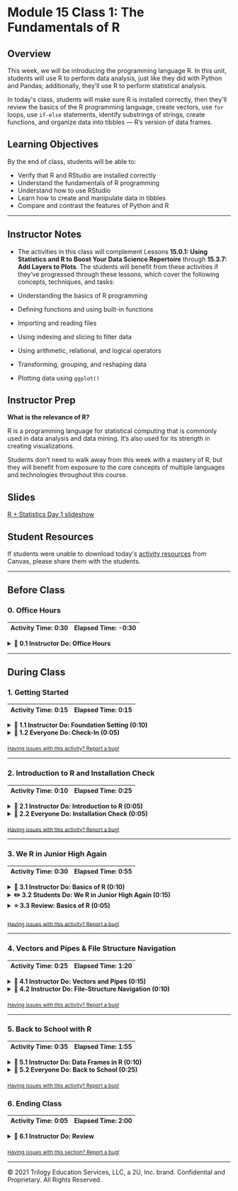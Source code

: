 # Module 15 Class 1: The Fundamentals of R

## Overview

This week, we will be introducing the programming language R. In this unit, students will use R to perform data analysis, just like they did with Python and Pandas; additionally, they’ll use R to perform statistical analysis. 

In today's class, students will make sure R is installed correctly, then they'll review the basics of the R programming language, create vectors, use `for` loops, use `if-else` statements, identify substrings of strings, create functions, and organize data into tibbles &mdash; R’s version of data frames.

## Learning Objectives

By the end of class, students will be able to:

* Verify that R and RStudio are installed correctly
* Understand the fundamentals of R programming
* Understand how to use RStudio
* Learn how to create and manipulate data in tibbles
* Compare and contrast the features of Python and R

- - -

## Instructor Notes

* The activities in this class will complement Lessons **15.0.1: Using Statistics and R to Boost Your Data Science Repertoire** through **15.3.7: Add Layers to Plots**.  The students will benefit from these activities if they‘ve progressed through these lessons, which cover the following concepts, techniques, and tasks:  

* Understanding the basics of R programming
* Defining functions and using built-in functions
* Importing and reading files 
* Using indexing and slicing to filter data
* Using arithmetic, relational, and logical operators 
* Transforming, grouping, and reshaping data 
* Plotting data using `ggplot()`


## Instructor Prep

**What is the relevance of R?**

R is a programming language for statistical computing that is commonly used in data analysis and data mining. It’s also used for its strength in creating visualizations.

Students don’t need to walk away from this week with a mastery of R, but they will benefit from exposure to the core concepts of multiple languages and technologies throughout this course.


## Slides

[R + Statistics Day 1 slideshow](https://docs.google.com/presentation/d/1v8EE7RcrPHP3VI5N3X7GJ0oAMlyJHD1-7-jDCdaHyMg/edit?usp=sharing)

## Student Resources

If students were unable to download today's [activity resources](https://2u-data-curriculum-team.s3.amazonaws.com/data-viz-online-lesson-plans/15-Lessons/15-1-Student_Resources.zip) from Canvas, please share them with the students.

- - - 

## Before Class

### 0. Office Hours

| Activity Time: 0:30       |  Elapsed Time:     -0:30  |
|---------------------------|---------------------------|

<details>
  <summary><strong> 📣 0.1 Instructor Do: Office Hours</strong></summary>

* Before you begin class, hold office hours. Office hours should be driven by students. Encourage students to take full advantage of office hours by reminding them that this is their time to ask questions and get assistance from instructional staff as they learn new concepts.

* Expect that students may ask for the following: 

  * Further review on a particular subject
  * Debugging assistance
  * Help with computer issues
  * Guidance with a particular tool

</details>

- - - 

## During Class 

### 1. Getting Started

| Activity Time:       0:15 |  Elapsed Time:      0:15  |
|---------------------------|---------------------------|

<details>
  <summary><strong>📣 1.1 Instructor Do: Foundation Setting (0:10)</strong></summary>

* Welcome students to class.

* Direct students to post individual questions in the Zoom chat to be addressed by you or your TAs at the end of class.

* Open the slideshow and use slides 1 - 12 to walk through the foundation setting with your class. 

* **Big Picture:** This is an opportunity to zoom out and see the big picture of where they are in the program. Take a moment to mention some real-world examples that show the value of what they’re learning this week.

* **Program Pointers:** Talk through some of the key logistical things that will help students stay on track. This is an opportunity to speak to what students may need when they're at this particular point of the program. 

* **This Week - R:** Talk through the key skills students will be learning this week. The primary focus of the Day 1 activities is to reinforce the online content: the basics of R programming. On Day 2, the students will dive into statistics and apply what they’ve learned from Day 1 to perform statistical analysis. 

* **This Week's Challenge:** For this week's Challenge, let the students know that they'll use linear regression to predict vehicle MPG; they’ll create summary statistics on the pound-force per square inch of suspension coils across all manufacturing lots and in each lot; and they’ll perform t-tests to determine if all manufacturing lots, and each lot individually, are statistically different from the mean population.

* **Career Connection:** Let students know how they will use the skills covered this week throughout their careers. It's important for them to know the "why." Give examples of when they may be used in work or when you have used those skills in your workplace. 

  * Just a reminder that each week students receive a Career Connection in their course of work that ties to what academic content is being consumed. This Career Connection relates this week's material to a professional setting, encourages students to complete certain career services tasks, and provides technical interviewing questions, where applicable, that the student can work through.
 
  * Explore the [Career Engagement Network](https://careernetwork.2u.com/?utm_medium=Academics&utm_source=boot_camp) for more services and resources you’ll benefit from throughout your boot camp journey. 

* **How to Succeed This Week:** Remind your students that they may have moments of frustration this week as they learn something complex. These moments are great for deepening their knowledge. Use the slide material to outline some of the topics that they may find tricky in this module. Consider sharing something about your personal learning journey. It helps students to recognize that everyone starts somewhere and that they are not alone.

* **Today's Objectives:** Now, outline the concepts that will be covered in today's lesson. Remind students that they can find the relevant activity files in the “Getting Ready for Class” page in their course content.  

</details>

<details>
  <summary><strong>🎉  1.2 Everyone Do: Check-In (0:05)</strong></summary>

* Ask the class the following questions and call on students for answers:

    * **Q:** How are you feeling about your progress so far?

    * **A:** We are continuing to build your skillset by learning and using a new programming language. It’s okay to feel overwhelmed as long as you don’t give up.

    * **Q:** How comfortable do you feel with this topic? 

    * **A:** Let's do "fist to five" together. If you are not feeling confident, hold up a fist (0). If you feel very confident, hold up an open hand (5).

</details>

<sub>[Having issues with this activity? Report a bug!](https://bit.ly/2N4EGfu)</sub>

- - -

### 2. Introduction to R and Installation Check

| Activity Time:       0:10 |  Elapsed Time:      0:25  |
|---------------------------|---------------------------|

<details>
  <summary><strong>📣 2.1 Instructor Do: Introduction to R (0:05)</strong></summary>

* You can use slides 13 - 16 to assist you with this section.

* R is a language used for data analysis, statistics, and machine learning; it is also widely used in academia. 

* Whether Python or R is better is up for debate. R offers compelling features like piping and easy-to-use plotting; it also provides extensive benefits, including faster computation speed, specialized statistical packages, and great visualization libraries.

</details>

<details>
  <summary><strong>🎉 2.2 Everyone Do: Installation Check (0:05)</strong></summary>

* Complete a quick check to ensure all students have R and RStudio installed correctly. 

* Open up the terminal or GitBash and have students follow along.

  * Enter `R --version` to display the version of R that is installed.

    * Make sure that students have version 4.0.1 or later.

* Ensure that students can open RStudio.

* Next, check that the students have installed the `tidyverse` and `jsonlite` libraries or packages by using `install.packages("package-name")` in the RStudio console.


  ![Images/RStudio1.png](Images/RStudio1.png)


* Send out [this link to R keyboard shortcuts](https://support.rstudio.com/hc/en-us/articles/200711853-Keyboard-Shortcuts).

</details>

<sub>[Having issues with this activity? Report a bug!](https://bit.ly/3v3SSGB)</sub>

- - - 

### 3. We R in Junior High Again 

| Activity Time:       0:30 |  Elapsed Time:      0:55  |
|---------------------------|---------------------------|

<details>
  <summary><strong>📣 3.1 Instructor Do: Basics of R (0:10)</strong></summary>

* You can use slides 18 - 33 to assist you with this section.

* In this demonstration, you will cover the basic syntax of R, which bears resemblance to what we have seen in Python and JavaScript. Little of what is covered today should be completely unfamiliar.

* Open or consult [01_Ins_RBasics/Solved/01_Ins_R_Basics.html](Activities/01_Ins_RBasics/Solved/01_Ins_R_Basics.html) for the complete code, and review the following explanation: 

* In R, like Python, we can assign values to variables without specifying the data type. However, unlike Python, the left-pointing arrow `<-` is used in R to assign the value on the right to the variable on the left. Semantically, it is probably more accurate than the equals sign. The equals sign can and will be used in certain cases, as we will see. For simple assignment operations, however, the "assignment operator," `<-`, is preferred.

  ```R
  a <- 3
  b <- 3.1415
  c <- "This is a string"
  d <- "Yet another string"
  e <- TRUE
  f <- FALSE
  g <- T
  h <- F
  ```

  * Tip: the keyboard shortcut for the assignment operator is `Option-Hyphen` on Mac and `Alt-Hyphen` on PCs.

* Like Python lists, an R **vector** can hold multiple items; however, unlike Python lists, a vector must hold items of the same type:

  ```R
  disney_characters <- c("mickey", "minnie", "donald", "goofy")
  presidents <- c("washington", "adams", "jefferson")
  numbers_vector <- c(1, 3, 5, 7, 9, 11)
  ```

  * Even a single item can be a vector.

* **This point is extremely important**: R data structures are indexed at one, whereas Python and JavaScript arrays are indexed at zero. In this example, `presidents[1]` returns the first item from the vector, `"washington"`, whereas in Python or JavaScript, `"adams"` would be returned.

* As seen above, vectors are created using the `c()`, or concatenate, function. We can combine two vectors into a single vector with the same operation:

  ```R
  combined_vector <- c(disney_characters, presidents)
  ```

* A `for` loop in R is similar to what we’ve seen in Python and JavaScript:

  ```R
  for (x in combined_vector){
      print(x)
  }
  ```

* We can also create a vector of integers using the colon operator (`:`) and the `length` function. We can even perform operations on them en masse:

  ```R
  numeric_vector <- 1:length(combined_vector)
  squared_vector <- numeric_vector**2
  ```


* An `if` statement works much the same way in R as it does in Python:

  ```R
  for (prez in presidents){
      if (nchar(prez) > 5){
          next
      }
      else {
        print(prez)
      }
  }
  ```

  * `nchar()` returns the number of characters in a string. `next` stops the current loop iteration and starts a new iteration from the beginning.

* R vectors can contain only a single data type, but a list in R can contain multiple data types.

  ```R
  random_list <- list("movies"=c("Star Wars", "Titanic", "Avatar"),
  						  "states"=c("California", "Oklahoma", "Texas", "Virginia"),
  						  "coins"=c("penny", "dime", "nickel", "quarter"),
  						  "first_presidents"=presidents,
  						  "nums"=c(1,2,3,4,5),
  						  "bools"=c(T,F,T,T,T,F)
  						  )
  ```

  * We can use bracket notation to access an item in a list:

  ```R
  random_list["states"]
  ```

  * We can also use a dollar sign to accomplish the same task:

  ```R
  random_list$coins
  ```

* We can verify that `random_list` is indeed a list with `typeof()`:

  ```R
  typeof(random_list)
  ```

* Send out the [01_Ins_RBasics/Solved](Activities/01_Ins_RBasics/Solved/) folder for students to refer to later.

* Ask the class the following questions and call on students for the answers:

    * **Q:** Where have we used this before?

    * **A:** R basics were covered in Lesson 15.2.1.

    * **Q:** How does this activity equip us for the Challenge?

    * **A:** We will need to understand R basics to help us complete the Challenge.

    * **Q:** What can we do if we don't completely understand this?

    * **A:** We can refer to the lesson plan and reach out to the instructional team for help.

* Take a moment to address any questions before moving on to the student activity.


</details>

<details>
  <summary><strong>✏️ 3.2 Students Do: We R in Junior High Again (0:15)</strong></summary>

* You can use slides 34 - 35 to assist you with this section.

* In this activity, students will practice the basics of R syntax. They'll use R to create vectors,`for` loops, and `if-else` statements; to identify substrings of strings; and to create functions to generate daily attendance sheets and locker combinations. 

* Make sure the students can download and open the [instructions](Activities/02_Stu_RBasics/README.md) and [jr_high_starter.R](Activities/02_Stu_RBasics/Unsolved/jr_high_starter.R) file from the AWS link.

* Go over the instructions with the students and answer any questions before breaking the students out in groups. 

* Divide students into groups of 3-5. They should work on the solution by themselves, but they can talk to others in their group to get tips.

* Let students know that they may be asked to share and walk through their work at the end of the activity.


</details>

<details>
  <summary><strong>⭐ 3.3 Review: Basics of R (0:05)</strong></summary>

* Once time is up, ask for volunteers to walk through their solution. Remind them that it is perfectly alright if they didn't finish the activity. 

* To encourage participation, you can open the [jr_high_starter.R code](Activities/02_Stu_RBasics/Unsolved/jr_high_starter.R) and ask the students to help you complete each part.

* If there are no volunteers, open up the [jr_high.R solution](Activities/02_Stu_RBasics/Solved/jr_high.R) file and go over each part of the solution, answering whatever questions students may have.

* Key points to cover over the course of the discussion:

* In **Part I**, the `for` loop can be written as follows:

  ```R
  for (student in class){
    print(student)
  }  
  ```

  * Then, we call the `roll_call` function with the `students` vector. 


* In **Part II**, the `for` loop is similar to the `for` loop in **Part I**, but it also includes the vector to generate three random numbers from 0 through 33.

  ```R
  for (student in class){
    combination <- sample(33,3)
    print(student)
    print(combination)
  }  
  ```
   * Then, we call the `locker_combinations` function with the `students` vector. 

* In the `for` loop in **Part III**, we create a vector that holds the substring of the second letter in each student's name, `second_letter <- substr(student,2,2)`.

  * The first argument is the string. In this case, `student` stands for the name of each student in the `for` loop.

  * The second and third arguments denote the start and end points of the substring. To return only the second letter, we start and end our substring at the second letter. Using `substr(student, 2, 4)` would return a substring of three letters, from the second letter through the fourth.

  * The `if` statement will check if the `second_letter` is an "e", `(second_letter == 'e')`. If the statement is true, then we print the student's name and assign them a new three-number combination with each number between 33 and 66. 

    ```R
    if (second_letter == 'e'){
      print(student)
      combination <- sample(33:66,3)
      print(combination)
    }  
    ```

* Next, go over how to create an [R Markdown](https://rmarkdown.rstudio.com/index.html) file since it will be used in subsequent activities.

* Send out the [02_Stu_RBasics/Solved](Activities/02_Stu_RBasics/Solved) folder for students to refer to later.

* Answer any questions before proceeding to the next activity.

</details>

<sub>[Having issues with this activity? Report a bug!](https://bit.ly/2OuZmgW)</sub>

- - -

### 4. Vectors and Pipes & File Structure Navigation

| Activity Time:       0:25 |  Elapsed Time:      1:20  |
|---------------------------|---------------------------|

<details>
  <summary><strong>📣 4.1 Instructor Do: Vectors and Pipes (0:15)</strong></summary>

* You can use slides 36 - 42 to assist you with this section.

* In this activity, the students will review how to work with vectors and run statistical summaries. As you go over each block of code, encourage student participation.

* Make sure the students can download and open the [instructions](Activities/03_Ins_Vectors/README.md) and the [vectors_starter.R](Activities/03_Ins_Vectors/Unsolved/vectors_starter.R) files from the AWS link.

* Have everyone open the [vectors_starter.R](Activities/03_Ins_Vectors/Unsolved/vectors_starter.R) file. 

* Have the students create and print the `months` and `precipitation` vectors; then, review the [`dplyr` library](https://cran.r-project.org/web/packages/dplyr/vignettes/dplyr.html) and explain why we are using it. 

* Next, review how a vector in R can be paired up with another vector using the [names()](https://www.rdocumentation.org/packages/base/versions/3.5.1/topics/names) function.  

  ```R
  # Assign names to a vector
  # Assign months to precipitation as names
  names(precipitation) <- months

  # Display precipitation
  print(precipitation)
  ```
 
 * When we display `precipitation`, the output console returns each month and its average rainfall in a column. 

    ![The months of the year and corresponding average precipitation](Images/months_precip.png)

* Then, show the students how to access a single member of `precipitation`. Point out that this is similar to retrieving Series data from a single column in Pandas using `df['column']`. 

  ```R
  # Access a single member of precipitation by its name
  mar_precipitation <- precipitation["Mar"]
  print(mar_precipitation)
  ```

* Next, point out that the R [`summary()` function](https://www.rdocumentation.org/packages/base/versions/3.5.1/topics/summary) will show a statistical summary, just like the `describe()` function does for Pandas. 
  
  * We can store the results of `summary()` in a vector and access features of the summary.

    ```R
    # Display summary data of precipitation
    summary(precipitation)

    # Store the results in a vector. 
    precipitation_summary <- summary(precipitation)
    ```

  * We can also use the familiar square brackets to index elements in a vector.

    ```R
    # Access features of a summary
    precipitation_summary["Min."]
    precipitation_summary["Mean"]
    ```
  * Finally, show the students how you can access the value using double brackets. 

    ```R
    # Use double brackets to access only the value
    precipitation_summary[["Max."]]
    ```

* R also has the pipe operator (`%>%`), which is a nifty feature that can improve workflow. Demonstrate the following example:

  * The `summary(precipitation)` is used to obtain a summary of the `precipitation` vector.

  * The same result can be obtained by using the pipe operator: `precipitation %>% summary()`.

  * The pipe operator (`%>%`) takes what's on the **left** (the `precipitation` vector) and performs the operation on the **right** (the `summary()` function).

  * In mathematics, this is equivalent to `f(g(x))`, or `(f ◦ g)(x)`.

  * In computer science, this is equivalent to a Terminal command such as `ps -ax | grep <application name>`.

  * The keyboard shortcut for the pipe operator, `%>%`, is `Cmd` + `Shift` + `M` on Mac OS and `Ctrl` + `Shift` + `M` on Windows OS.

  * Although the usefulness of the pipe operator may not be immediately obvious, it becomes more apparent in a sequence of multiple operations.

* In addition to the `summary()` function, R ships with a [stats package](https://www.rdocumentation.org/packages/stats/versions/3.5.1). One of the features of the statistical package is the standard deviation function, [`sd()`](https://www.rdocumentation.org/packages/stats/versions/3.5.1/topics/sd). 

  ```R
  # Standard deviation
  # Display the standard deviation 
  sd(precipitation)
  ```

* We can also round a number. 

  ```R
  # Round SD to two digits
  stdev <- sd(precipitation)
  round(stdev, 2)
  ```

* Next, have the students use the pipe operator to determine the standard deviation and round a number.

* There are a few more handy methods to consider in R, including `length()` and `sum()`.

  ```R
  # A few more methods
  # Determine the length of a vector
  length(precipitation)

  # Display the sum of a vector
  yearly_precipitation <- sum(precipitation)
  yearly_precipitation
  ```

* Have the students use the pipe operator to determine the length and sum of the `precipitation` vector. 

* Send out the [03_Ins_Vectors/Solved](Activities/03_Ins_Vectors/Solved) folder for students to refer to later.

* Ask the class the following questions and call on students for the answers:

    * **Q:** Where have we used this before?

    * **A:** R basics were covered in Lessons 15.2.4 and 15.2.5.

    * **Q:** How does this activity equip us for the Challenge?

    * **A:** We will need to be familiar with vectors and the pipe operator to complete the Challenge.

    * **Q:** What can we do if we don't completely understand this?

    * **A:** We can refer to the lesson plan and reach out to the instructional team for help.

* Take a moment to address any questions before moving on to the student activity.

</details>

<details>
  <summary><strong>📣 4.2 Instructor Do: File-Structure Navigation (0:10)</strong></summary>

* You can use slides 43 and 44 to assist you with this section.

* In this demonstration, you will show students how to work with external data files, like CSVs. Students will need to familiarize themselves with navigating the file structure in R, which is similar to the structure used in Unix-based environments.

* In the RStudio console, the command to display the current directory is `getwd()`.

  * To accomplish the same task in Terminal or Git Bash, we would type `pwd`.

* To display the contents of the current directory, type `dir()` or `list.files()` in the RStudio console.

  * This is the equivalent of `ls` in Unix-flavored environments.

* To change the directory, enter `setwd()` and add the folder name inside the parentheses, e.g.,`setwd("Desktop")`. 

  * This is the equivalent of `cd` in Unix.

* A simpler way to set the working directory in RStudio is to select the `Files` panel, then use either the `up` arrow icons to move up a directory or click on a directory name to navigate into it. Then, when you are in the desired directory, you can set that directory to the working directory by selecting `Set As Working Directory` under the `More` menu (designated by the gear icon).

  ![set as working directory in R](Images/setwd.png)

  * **Note:** You can (re)set the working directory as often as you like during a session. This way you don't need to provide the file path when you want to load a file located in another directory. 

* Next, navigate to the directory where this activity is located, set the directory as the working directory, and load the `data.csv` file:

  ![reading in the csv file in R](Images/read_csv.png)

* Inform students that to run a cell of code in an RMD file, they can click on the green play button or press `Ctrl+Shift+Enter` (`Cmd+Shift+Enter` in Mac).

* Here are some additional commands for students to reference, but they are not required to learn them:

  * To create a directory called "data_science", we would enter `dir.create("data_science")`.

  * To create a file: `file.create("my_first.R")`

  * To determine whether a file exists: `file.exists()`

  * Obtain additional info on a file: `file.info()`

  * Rename a file: `file.rename(file1, file2)`

  * To copy a file: `file.copy()`

* Send out the [Activities/04_Ins_Navigation/Solved](Activities/04_Ins_Navigation/Solved) folder for students to refer to later.

* Next, have the students load `data.csv` in RStudio. 

  * The `tidyverse` package is required for the `read_csv()` function. Technically, only the `readr` package, which comes with `tidyverse`, is required, but we use `tidyverse` here for convenience.

  * Have the students use `read_csv()` to read in the `data.csv` file. If students ask about the difference between `read_csv()` and `read.csv()`, inform them that `read_csv()` is more efficient and has become the de facto standard for reading CSV files in R.

* Make sure all the students were able to load and read in the `data.csv` file before moving on. 

* Ask the class the following questions and call on students for the answers:

    * **Q:** Where have we used this before?

    * **A:** Using the `tidyverse` package and loading/reading in CSV files were covered in Lesson 15.2.3. 

    * **Q:** How does this activity equip us for the Challenge?

    * **A:** We will need to load and read CSV files to complete the Challenge.

    * **Q:** What can we do if we don't completely understand this?

    * **A:** We can refer to the lesson plan and reach out to the instructional team for help.

* Take a moment to address any questions before moving on to the next activity.


</details>

<sub>[Having issues with this activity? Report a bug!](https://bit.ly/2PGZIl7)</sub>


- - - 

### 5. Back to School with R

| Activity Time:       0:35 |  Elapsed Time:      1:55  |
|---------------------------|---------------------------|

<details>
  <summary><strong>📣 5.1 Instructor Do: Data Frames in R (0:10)</strong></summary>

* You can use slides 45 - 52 to assist you with this section.

* In this demonstration, show the students how to import and read a dataset into R's version of a data frame, the `tibble` (a word play on "table"). Then, perform some exploratory analysis on the data frame. 

* Tibbles in R are similar to Pandas DataFrames: data are organized by rows and columns, which allow operations for computation and data-wrangling. However, there are some unique aspects of R, such as piping, that we will discuss later.

* The diamond dataset is available when the `ggplot2` package is loaded. Loading the `tidyverse` package will automatically load `ggplot2`.

* The `tibbles.html` file provides a complete walk-through of the code, but here are some additional details:

* The `library(tidyverse)`: `tidyverse` is a collection of data science-oriented packages.

  * Tibbles are not available in standard R, but they are enabled by `tidyverse` and are generally superior to R's standard dataframe.
  * The `library()` function loads this package.

  ```R
  ### Load dependency and sample data set
  library(tidyverse)
  data(diamonds, package='ggplot2')
  ```

  * The `data()` function takes the data source, `diamonds`, and the plotting package, `ggplot2`, as arguments.

* Run through the chunks to show the students how to do some basic exploratory analysis. Some of these functions were covered in **Lesson 15.2.4**. 

* **NOTE:** Be sure to take the time to emphasize that, unlike other languages that we have encountered, R allows the use of periods in regular variable names:

  ```R
  total.volume2 <- mutate(diamonds, total.volume=(x*y*z))
  ```

  * The variable, `total.volume2`, does not refer to a `volume2` property of the `total` object as it would in JavaScript. Instead, it is equivalent to `total_volume2`.

* With the `mutate()` function, we can add a new column to the tibble.

  ![Adding a new column to tibble where the left arrow is circled to indicate that it can be clicked to reveal more columns](Images/tibble_mutate.png)

  * Note that, in the `Rmd` file, it may be necessary to click on the arrow to reveal more columns in a tibble.

* Send out the [Activities/05_Ins_Vectors/Solved](Activities/05_Ins_Tibble/Solved) folder for students to refer to later.

* Ask the class the following questions and call on students for the answers:

    * **Q:** Where have we used this before?

    * **A:** Many of the functions shown here were covered in Lessons 15.2.4 and 15.2.5.

    * **Q:** How does this activity equip us for the Challenge?

    * **A:** We will need to be familiar with using R functions to complete the Challenge.

    * **Q:** What can we do if we don't completely understand this?

    * **A:** We can refer to the lesson plan and reach out to the instructional team for help.

* Take a moment to address any questions before moving on to the student activity.

</details>

<details>
  <summary><strong>🎉 5.2 Everyone Do: Back to School (0:25)</strong></summary>

* In this activity, the students will use R to perform the PyCitySchool analysis from Module 4!

* Make sure the students can download and open the [instructions](Activities/06_Evr_Tibble/README.md), the [students.csv](Activities/06_Evr_Tibble/Resources/students.csv), and the [schools_starter.Rmd](Activities/06_Evr_Tibble/Unsolved/schools_starter.Rmd) files from the AWS link.

* Go over the instructions with the students and check for understanding.

* Have everyone open the [schools_starter.Rmd](Activities/06_Evr_Tibble/Unsolved/schools_starter.Rmd) file in RStudio and let them work on the solution for 10 minutes. 

* When time is up, ask for volunteers to help you perform each task. If there are no volunteers, use the solved [schools.Rmd](Activities/06_Evr_Tibble/Solved/schools.Rmd) file to go over the most salient aspects of this activity, including the following points:

  * First, we load `tidyverse` with `library(tidyverse)`; then, we use `read_csv()` to load an external CSV file.

  * The `head()` and `tail()` functions can be used to preview the tibble.

  * The `unique()` function is used to display the unique entries in a column; then, the `length()` function can be used to get the number of schools. 

  * To print the results to the RStudio console, we can use the `paste()` function, which is similar to the `print()` function in Python.

    ```R
    unique(students$school_name)
    school_count <- unique(students$school_name)
    length(school_count)
    paste("There are", length(school_count), "schools")
    ``` 

  * Using the `nrow()` function on the `students` variable returns the number of students in the school.

  * We can get the average reading and math scores by using the `summarize()` function and passing in the `students` variable, and then specifically calling the `mean()` method on the `reading_score` and `math_score` columns.

    ```R
    mean_reading_score <- summarize(students, mean(reading_score))
    paste("The average reading score is", mean_reading_score)

    mean_math_score <- summarize(students, mean(math_score))
    paste("The average math score is", mean_math_score)
    ``` 

  * The `filter()` function is used to filter the data based on a condition. It will find rows where the conditions `reading_score >= 70` and `math_score >= 70` are true. With some data munging, we can print out the percentage of students passing reading and the percentage of students passing math.

     ```R
    passing_reading <- filter(students, reading_score >= 70)
    passing_reading_count <- nrow(passing_reading)
    percentage_passing_reading <- passing_reading_count*100 / student_count
    percentage_passing_reading <- round(percentage_passing_reading,2)

    paste(percentage_passing_reading, "% of the students have passing reading scores.")

    passing_math <- filter(students, math_score >= 70)
    passing_math_count <- nrow(passing_math)
    percentage_passing_math <- passing_math_count*100 / student_count
    percentage_passing_math <- round(percentage_passing_math, 2)

    paste(percentage_passing_math, "% of the students have passing math scores.")
    ```

  * The same filtering can be used to get the percentage of students who are passing both reading and math. 

* If time permits, show the students how they can use the `group_by()` function to perform aggregate calculations, such as mean and sum.

  ```R
  ### Calculate the average math and reading scores by school
  school_grouping <- group_by(students, school_name)
  summarize(school_grouping, avg.reading=mean(reading_score), avg.math = mean(math_score))

  ### Calculate the average math and reading scores by grade level at each school
  grade_grouping <- group_by(students, school_name, grade)
  summarize(grade_grouping, avg.reading=mean(reading_score), avg.math=mean(math_score))
  ```

* Send out the [06_Evr_Tibble/Solved](Activities/06_Evr_Tibble/Solved) folder for students to refer to later.

* Answer any questions before ending class.


</details>

<sub>[Having issues with this activity? Report a bug!](https://bit.ly/3che7w7)</sub>



### 6. Ending Class 

| Activity Time:       0:05 |  Elapsed Time:      2:00  |
|---------------------------|---------------------------|

<details>
  <summary><strong>📣  6.1 Instructor Do: Review </strong></summary>

* Before ending class, review the skills that were covered today and mention where in the module these skills are used: 
  * Installing R and RStudio was covered in **Lesson 15.1.2** and **Lesson 15.1.3**.
  * The fundamentals of R programming were covered in **Lesson 15.2.1**.
  * Using the `tidyverse` package, and loading and reading in CSV files were covered in **Lesson 15.2.3**.
  * Manipulating datasets and using functions were covered in **Lesson 15.2.4** and **Lesson 15.2.5**.


* Answer any questions the students may have.

</details>

<sub>[Having issues with this section? Report a bug!](https://bit.ly/38lYVN2)</sub>

---

© 2021 Trilogy Education Services, LLC, a 2U, Inc. brand.  Confidential and Proprietary.  All Rights Reserved.